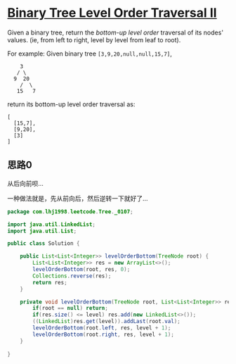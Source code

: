 # [Binary Tree Level Order Traversal II](https://leetcode.com/problems/binary-tree-level-order-traversal-ii/)

Given a binary tree, return the *bottom-up level order* traversal of its nodes' values. (ie, from left to right, level by level from leaf to root).

For example:
Given binary tree `[3,9,20,null,null,15,7]`,

```
    3
   / \
  9  20
    /  \
   15   7
```

return its bottom-up level order traversal as:

```
[
  [15,7],
  [9,20],
  [3]
]
```

## 思路0

从后向前呗...

一种做法就是，先从前向后，然后逆转一下就好了...

```java
package com.lhj1998.leetcode.Tree._0107;

import java.util.LinkedList;
import java.util.List;

public class Solution {

    public List<List<Integer>> levelOrderBottom(TreeNode root) {
        List<List<Integer>> res = new ArrayList<>();
        levelOrderBottom(root, res, 0);
        Collections.reverse(res);
        return res;
    }

    private void levelOrderBottom(TreeNode root, List<List<Integer>> res, int level){
        if(root == null) return;
        if(res.size() <= level) res.add(new LinkedList<>());
        ((LinkedList)res.get(level)).addLast(root.val);
        levelOrderBottom(root.left, res, level + 1);
        levelOrderBottom(root.right, res, level + 1);
    }
    
}

```

